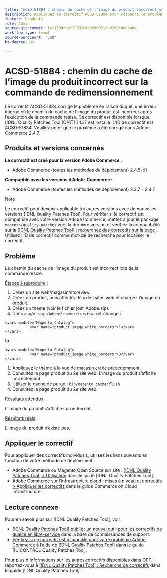 ```yaml
---
title: "ACSD-51884 : chemin du cache de l’image du produit incorrect sur la commande de redimensionnement"
description: Appliquez le correctif ACSD-51884 pour résoudre le problème Adobe Commerce en raison duquel le chemin du cache de l’image du produit devient incorrect après l’exécution de la commande de redimensionnement.
feature: Products
role: Admin
source-git-commit: fe11599dbef283326db029b0312ad290cde0ba0a
workflow-type: tm+mt
source-wordcount: '369'
ht-degree: 0%

---
```


# ACSD-51884 : chemin du cache de l’image du produit incorrect sur la commande de redimensionnement

Le correctif ACSD-51884 corrige le problème en raison duquel une erreur interne où le chemin du cache de l’image du produit est incorrect après l’exécution de la commande resize. Ce correctif est disponible lorsque [!DNL Quality Patches Tool (QPT)] 1.1.37 est installé. L’ID de correctif est ACSD-51884. Veuillez noter que le problème a été corrigé dans Adobe Commerce 2.4.7.

## Produits et versions concernés

**Le correctif est créé pour la version Adobe Commerce :**

* Adobe Commerce (toutes les méthodes de déploiement) 2.4.5-p1

**Compatible avec les versions d’Adobe Commerce :**

* Adobe Commerce (toutes les méthodes de déploiement) 2.3.7 - 2.4.7

>[!NOTE]
>
>Le correctif peut devenir applicable à d’autres versions avec de nouvelles versions [!DNL Quality Patches Tool]. Pour vérifier si le correctif est compatible avec votre version Adobe Commerce, mettez à jour le package `magento/quality-patches` vers la dernière version et vérifiez la compatibilité sur la [[!DNL Quality Patches Tool] : recherchez des correctifs sur la page ](https://experienceleague.adobe.com/tools/commerce-quality-patches/index.html). Utilisez l’ID de correctif comme mot-clé de recherche pour localiser le correctif.

## Problème

Le chemin du cache de l’image du produit est incorrect lors de la commande resize.

<u>Étapes à reproduire</u> :

1. Créez un site web/magasin/storeview.
1. Créez un produit, puis affectez-le à des sites web et chargez l’image du produit.
1. Créez un thème (voir le fichier joint Adobe.zip).
1. Dans `app/design/Adobe/theme/etc/view.xml` change :

```
<vars module="Magento_Catalog">
           <var name="product_image_white_borders">1</var>
</vars>
```

to

```
<vars module="Magento_Catalog">
           <var name="product_image_white_borders">0</var>
</vars>
```

1. Appliquez le thème à la vue de magasin créée précédemment.
1. Consultez la page produit du 2e site web. L’image du produit s’affiche correctement.
1. Utiliser le cache de purge :
   `bin/magento cache:flush`
1. Consultez la page produit du 2e site web.

<u>Résultats attendus</u> :

L’image du produit s’affiche correctement.

<u>Résultats réels</u> :

L’image du produit n’existe pas.

## Appliquer le correctif

Pour appliquer des correctifs individuels, utilisez les liens suivants en fonction de votre méthode de déploiement :

* Adobe Commerce ou Magento Open Source sur site : [[!DNL Quality Patches Tool] > Utilisation](/help/tools/quality-patches-tool/usage.md) dans le guide [!DNL Quality Patches Tool].
* Adobe Commerce sur l’infrastructure cloud : [mises à niveau et correctifs > Appliquer les correctifs](https://experienceleague.adobe.com/docs/commerce-cloud-service/user-guide/develop/upgrade/apply-patches.html) dans le guide Commerce on Cloud Infrastructure.

## Lecture connexe

Pour en savoir plus sur [!DNL Quality Patches Tool], voir :

* [[!DNL Quality Patches Tool] publié : un nouvel outil pour les correctifs de qualité en libre-service](https://experienceleague.adobe.com/en/docs/commerce-knowledge-base/kb/announcements/commerce-announcements/magento-quality-patches-released-new-tool-to-self-serve-quality-patches) dans la base de connaissances de support.
* [Vérifiez si un correctif est disponible pour votre problème Adobe Commerce à l’aide de  [!DNL Quality Patches Tool]](/help/tools/quality-patches-tool/patches-available-in-qpt/check-patch-for-magento-issue-with-magento-quality-patches.md) dans le guide [!UICONTROL Quality Patches Tool].


Pour plus d&#39;informations sur les autres correctifs disponibles dans QPT, reportez-vous à [[!DNL Quality Patches Tool] : Recherche de correctifs](https://experienceleague.adobe.com/tools/commerce-quality-patches/index.html) dans le guide [!DNL Quality Patches Tool].

